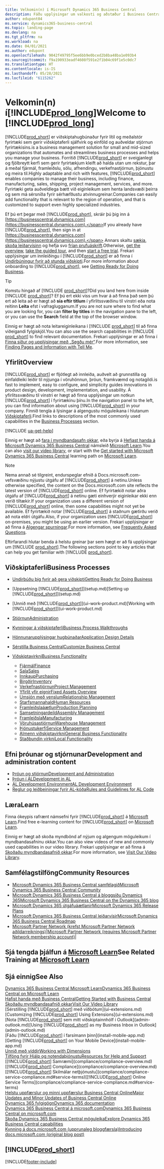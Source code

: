 ```yaml
---
title: Velkomin(n) í Microsoft Dynamics 365 Business Central
description: Fáðu upplýsingar um valkosti og aðstæður í Business Central sem gerir fyrirtækjum kleift að halda utan um rekstur, þar á meðal fjármál, framleiðslu, sölu, afhendingu, verkefnastjórnun, þjónustu og meira til.
author: edupont04
ms.service: dynamics365-business-central
ms.topic: landing-page
ms.devlang: na
ms.tgt_pltfrm: na
ms.workload: na
ms.date: 04/01/2021
ms.author: edupont
ms.openlocfilehash: 9042f49795f5ee6bb9e0bced2b8ba48ba1e093b4
ms.sourcegitcommit: f9a190933eadf4608f591e2f1b04c69f1e5c0dc7
ms.translationtype: HT
ms.contentlocale: is-IS
ms.lasthandoff: 05/28/2021
ms.locfileid: "6115262"
---
```

# <a name="welcome-to-prod_long"></a><span data-ttu-id="203a9-103">Velkomin(n) í[!INCLUDE[prod_long](includes/prod_long.md)]</span><span class="sxs-lookup"><span data-stu-id="203a9-103">Welcome to [!INCLUDE[prod_long](includes/prod_long.md)]</span></span>

[!INCLUDE[prod_short](includes/prod_short.md)] <span data-ttu-id="203a9-104">er viðskiptahugbúnaður fyrir lítil og meðalstór fyrirtæki sem gerir viðskiptaferli sjálfvirk og einföld og auðveldar stjórnun fyrirtækisins.</span><span class="sxs-lookup"><span data-stu-id="203a9-104">is a business management solution for small and mid-sized organizations that automates and streamlines business processes and helps you manage your business.</span></span> <span data-ttu-id="203a9-105">Forritið [!INCLUDE[prod_short](includes/prod_short.md)] er sveigjanlegt og fjölbreytt kerfi sem gerir fyrirtækjum kleift að halda utan um rekstur, þar á meðal fjármál, framleiðslu, sölu, afhendingu, verkefnastjórnun, þjónustu og meira til.</span><span class="sxs-lookup"><span data-stu-id="203a9-105">Highly adaptable and rich with features, [!INCLUDE[prod_short](includes/prod_short.md)] enables companies to manage their business, including finance, manufacturing, sales, shipping, project management, services, and more.</span></span> <span data-ttu-id="203a9-106">Fyrirtæki geta auðveldlega bætt við eiginleikum sem henta landsvæði þeirra og sem má sérsníða fyrir sérhæfðustu atvinnugreinar.</span><span class="sxs-lookup"><span data-stu-id="203a9-106">Companies can easily add functionality that is relevant to the region of operation, and that is customized to support even highly specialized industries.</span></span>  

<span data-ttu-id="203a9-107">Ef þú ert þegar með [!INCLUDE[prod_short](includes/prod_short.md)], skráir þú þig inn á [https://businesscentral.dynamics.com](https://businesscentral.dynamics.com).</span><span class="sxs-lookup"><span data-stu-id="203a9-107">If you already have [!INCLUDE[prod_short](includes/prod_short.md)], then sign in at [https://businesscentral.dynamics.com](https://businesscentral.dynamics.com).</span></span> <span data-ttu-id="203a9-108">Annars skaltu [sækja](https://dynamics.microsoft.com/business-central/overview/), [skoða leiðarvísinn](https://dynamics.microsoft.com/en-us/guidedtour/dynamics/business-central/1/1) og hefja svo [frían prufuáskrift](https://go.microsoft.com/fwlink/?linkid=847861).</span><span class="sxs-lookup"><span data-stu-id="203a9-108">Otherwise, [get the overview](https://dynamics.microsoft.com/business-central/overview/),  [take the guided tour](https://dynamics.microsoft.com/en-us/guidedtour/dynamics/business-central/1/1), and then [start a free trial](https://go.microsoft.com/fwlink/?linkid=847861).</span></span> <span data-ttu-id="203a9-109">Frekari upplýsingar um innleiðingu í [!INCLUDE[prod_short](includes/prod_short.md)] er að finna í [Undirbúningur fyrir að stunda viðskipti](ui-get-ready-business.md).</span><span class="sxs-lookup"><span data-stu-id="203a9-109">For more information about onboarding to [!INCLUDE[prod_short](includes/prod_short.md)], see [Getting Ready for Doing Business](ui-get-ready-business.md).</span></span>  

> [!TIP]
> <span data-ttu-id="203a9-110">Komstu hingað af [!INCLUDE [prod_short](includes/prod_short.md)]?</span><span class="sxs-lookup"><span data-stu-id="203a9-110">Did you land here from inside [!INCLUDE [prod_short](includes/prod_short.md)]?</span></span> <span data-ttu-id="203a9-111">Ef þú ert ekki viss um hvar á að finna það sem þú ert að leita að er hægt að **sía eftir titlum** í yfirlitssvæðinu til vinstri eða nota reitinn **Leita** efst í vafraglugganum.</span><span class="sxs-lookup"><span data-stu-id="203a9-111">If you are not sure where to find what you are looking for, you can **filter by titles** in the navigation pane to the left, or you can use the **Search** field at the top of the browser window.</span></span>  
>
> <span data-ttu-id="203a9-112">Einnig er hægt að nota leitareiginleikana í [!INCLUDE [prod_short](includes/prod_short.md)] til að finna viðeigandi fylgiskjöl.</span><span class="sxs-lookup"><span data-stu-id="203a9-112">You can also use the search capabilities in [!INCLUDE [prod_short](includes/prod_short.md)] to find relevant documentation.</span></span> <span data-ttu-id="203a9-113">Frekari upplýsingar er að finna í [Finna síður og upplýsingar með „Segðu mér“](ui-search.md).</span><span class="sxs-lookup"><span data-stu-id="203a9-113">For more information, see [Finding Pages and Information with Tell Me](ui-search.md).</span></span>

## <a name="overview"></a><span data-ttu-id="203a9-114">Yfirlit</span><span class="sxs-lookup"><span data-stu-id="203a9-114">Overview</span></span>

[!INCLUDE[prod_short](includes/prod_short.md)] <span data-ttu-id="203a9-115">er fljótlegt að innleiða, auðvelt að grunnstilla og einfaldleiki leiðir til nýjunga í vöruhönnun, þróun, framkvæmd og notagildi.</span><span class="sxs-lookup"><span data-stu-id="203a9-115">is fast to implement, easy to configure, and simplicity guides innovations in product design, development, implementation, and usability.</span></span> <span data-ttu-id="203a9-116">Á yfirlitssvæðinu til vinstri er hægt að finna upplýsingar um notkun [!INCLUDE[prod_short](includes/prod_short.md)] í fyrirtækinu þínu.</span><span class="sxs-lookup"><span data-stu-id="203a9-116">In the navigation panel to the left, you can find information about using [!INCLUDE[prod_short](includes/prod_short.md)] in your company.</span></span> <span data-ttu-id="203a9-117">Finnið tengla á lýsingar á algengustu möguleikana í hlutanum [Viðskiptaferli](#business-processes).</span><span class="sxs-lookup"><span data-stu-id="203a9-117">Find links to descriptions of the most commonly used capabilities in the [Business Processes](#business-processes) section.</span></span>  

[!INCLUDE [ua-get-help](includes/ua-get-help.md)]

<span data-ttu-id="203a9-118">Einnig er hægt að [fara í myndbandasafn okkar](across-videos.md), eða byrja á [Hefjast handa á Microsoft Dynamics 365 Business Central](/learn/paths/get-started-dynamics-365-business-central/) námsleið [Microsoft Learn](/learn/dynamics365/business-central?WT.mc_id=dyn365bc_landingpage-docs).</span><span class="sxs-lookup"><span data-stu-id="203a9-118">You can also [visit our video library](across-videos.md), or start with the [Get started with Microsoft Dynamics 365 Business Central](/learn/paths/get-started-dynamics-365-business-central/) learning path on [Microsoft Learn](/learn/dynamics365/business-central?WT.mc_id=dyn365bc_landingpage-docs).</span></span>  

> [!NOTE]
> <span data-ttu-id="203a9-119">Nema annað sé tilgreint, endurspeglar efnið á Docs.microsoft.com-vefsvæðinu nýjustu útgáfu af [!INCLUDE[prod_short](includes/prod_short.md)] á netinu.</span><span class="sxs-lookup"><span data-stu-id="203a9-119">Unless otherwise specified, the content on the Docs.microsoft.com site reflects the latest version of [!INCLUDE[prod_short](includes/prod_short.md)] online.</span></span> <span data-ttu-id="203a9-120">Ef fyrirtækið notar aðra útgáfu af [!INCLUDE[prod_short](includes/prod_short.md)] á netinu gæti einhverjir eiginleikar ekki enn verið tiltækir.</span><span class="sxs-lookup"><span data-stu-id="203a9-120">If your organization uses a different version of [!INCLUDE[prod_short](includes/prod_short.md)] online, then some capabilities might not yet be available.</span></span> <span data-ttu-id="203a9-121">Ef fyrirtækið notar [!INCLUDE[prod_short](includes/prod_short.md)] á staðnum gætirðu verið að nota eldri útgáfu.</span><span class="sxs-lookup"><span data-stu-id="203a9-121">Also, if your organization uses [!INCLUDE[prod_short](includes/prod_short.md)] on-premises, you might be using an earlier version.</span></span> <span data-ttu-id="203a9-122">Frekari upplýsingar er að finna á [Algengar spurningar](across-faq.yml).</span><span class="sxs-lookup"><span data-stu-id="203a9-122">For more information, see [Frequently Asked Questions](across-faq.yml).</span></span>

<span data-ttu-id="203a9-123">Eftirfarandi hlutar benda á helstu greinar þar sem hægt er að fá upplýsingar um [!INCLUDE [prod_short](includes/prod_short.md)].</span><span class="sxs-lookup"><span data-stu-id="203a9-123">The following sections point to key articles that can help you get familiar with [!INCLUDE [prod_short](includes/prod_short.md)].</span></span>  

## <a name="business-processes"></a><span data-ttu-id="203a9-124">Viðskiptaferli</span><span class="sxs-lookup"><span data-stu-id="203a9-124">Business Processes</span></span>

- [<span data-ttu-id="203a9-125">Undirbúðu þig fyrir að gera viðskipti</span><span class="sxs-lookup"><span data-stu-id="203a9-125">Getting Ready for Doing Business</span></span>](ui-get-ready-business.md)
- <span data-ttu-id="203a9-126">[Uppsetning [!INCLUDE[prod_short](includes/prod_short.md)]](setup.md)</span><span class="sxs-lookup"><span data-stu-id="203a9-126">[Setting up [!INCLUDE[prod_short](includes/prod_short.md)]](setup.md)</span></span>
- <span data-ttu-id="203a9-127">[Unnið með [!INCLUDE[prod_short](includes/prod_short.md)]](ui-work-product.md)</span><span class="sxs-lookup"><span data-stu-id="203a9-127">[Working with [!INCLUDE[prod_short](includes/prod_short.md)]](ui-work-product.md)</span></span>
- [<span data-ttu-id="203a9-128">Stjórnun</span><span class="sxs-lookup"><span data-stu-id="203a9-128">Administration</span></span>](admin-setup-and-administration.md)
- [<span data-ttu-id="203a9-129">Kynningar á viðskiptaferli</span><span class="sxs-lookup"><span data-stu-id="203a9-129">Business Process Walkthroughs</span></span>](walkthrough-business-process-walkthroughs.md)
- [<span data-ttu-id="203a9-130">Hönnunarupplýsingar hugbúnaðar</span><span class="sxs-lookup"><span data-stu-id="203a9-130">Application Design Details</span></span>](design-details-application-design.md)
- [<span data-ttu-id="203a9-131">Sérstilla Business Central</span><span class="sxs-lookup"><span data-stu-id="203a9-131">Customize Business Central</span></span>](ui-customizing-overview.md)
- [<span data-ttu-id="203a9-132">Viðskiptavirkni</span><span class="sxs-lookup"><span data-stu-id="203a9-132">Business Functionality</span></span>](across-business-functionality.md)

  - [<span data-ttu-id="203a9-133">Fjármál</span><span class="sxs-lookup"><span data-stu-id="203a9-133">Finance</span></span>](finance.md)
  - [<span data-ttu-id="203a9-134">Sala</span><span class="sxs-lookup"><span data-stu-id="203a9-134">Sales</span></span>](sales-manage-sales.md)
  - [<span data-ttu-id="203a9-135">Innkaup</span><span class="sxs-lookup"><span data-stu-id="203a9-135">Purchasing</span></span>](purchasing-manage-purchasing.md)
  - [<span data-ttu-id="203a9-136">Birgðir</span><span class="sxs-lookup"><span data-stu-id="203a9-136">Inventory</span></span>](inventory-manage-inventory.md)
  - [<span data-ttu-id="203a9-137">Verkefnastjórnun</span><span class="sxs-lookup"><span data-stu-id="203a9-137">Project Management</span></span>](projects-manage-projects.md)
  - [<span data-ttu-id="203a9-138">Yfirlit yfir eignir</span><span class="sxs-lookup"><span data-stu-id="203a9-138">Fixed Assets Overview</span></span>](fa-manage.md)
  - [<span data-ttu-id="203a9-139">Umsjón með venslum</span><span class="sxs-lookup"><span data-stu-id="203a9-139">Relationship Management</span></span>](marketing-relationship-management.md)
  - [<span data-ttu-id="203a9-140">Starfsmannahald</span><span class="sxs-lookup"><span data-stu-id="203a9-140">Human Resources</span></span>](hr-manage-human-resources.md)
  - [<span data-ttu-id="203a9-141">Framleiðslaáætlun</span><span class="sxs-lookup"><span data-stu-id="203a9-141">Production Planning</span></span>](production-planning.md)
  - [<span data-ttu-id="203a9-142">Samsetningardeild</span><span class="sxs-lookup"><span data-stu-id="203a9-142">Assembly Management</span></span>](assembly-assemble-items.md)
  - [<span data-ttu-id="203a9-143">Framleiðsla</span><span class="sxs-lookup"><span data-stu-id="203a9-143">Manufacturing</span></span>](production-manage-manufacturing.md)
  - [<span data-ttu-id="203a9-144">Vöruhúsastjórnun</span><span class="sxs-lookup"><span data-stu-id="203a9-144">Warehouse Management</span></span>](warehouse-manage-warehouse.md)
  - [<span data-ttu-id="203a9-145">Þjónustukerfi</span><span class="sxs-lookup"><span data-stu-id="203a9-145">Service Management</span></span>](service-service.md)
  - [<span data-ttu-id="203a9-146">Almenn viðskiptavirkni</span><span class="sxs-lookup"><span data-stu-id="203a9-146">General Business Functionality</span></span>](ui-across-business-areas.md)
  - [<span data-ttu-id="203a9-147">Staðbundin virkni</span><span class="sxs-lookup"><span data-stu-id="203a9-147">Local Functionality</span></span>](about-localization.md)

## <a name="development-and-administration-content"></a><span data-ttu-id="203a9-148">Efni þróunar og stjórnunar</span><span class="sxs-lookup"><span data-stu-id="203a9-148">Development and administration content</span></span>

- [<span data-ttu-id="203a9-149">Þróun og stjórnun</span><span class="sxs-lookup"><span data-stu-id="203a9-149">Development and Administration</span></span>](/dynamics365/business-central/dev-itpro/index)
- [<span data-ttu-id="203a9-150">Þróun í AL</span><span class="sxs-lookup"><span data-stu-id="203a9-150">Development in AL</span></span>](/dynamics365/business-central/dev-itpro/developer/devenv-dev-overview)
- [<span data-ttu-id="203a9-151">AL Development Environment</span><span class="sxs-lookup"><span data-stu-id="203a9-151">AL Development Environment</span></span>](/dynamics365/business-central/dev-itpro/developer/devenv-reference-overview)
- [<span data-ttu-id="203a9-152">Reglur og leiðbeiningar fyrir AL-kóða</span><span class="sxs-lookup"><span data-stu-id="203a9-152">Rules and Guidelines for AL Code</span></span>](/dynamics365/business-central/dev-itpro/compliance/apptest-overview)

## <a name="learn"></a><span data-ttu-id="203a9-153">Læra</span><span class="sxs-lookup"><span data-stu-id="203a9-153">Learn</span></span>

<span data-ttu-id="203a9-154">Finna ókeypis rafrænt námsefni fyrir [!INCLUDE[prod_short](includes/prod_short.md)] á [Microsoft Learn](/learn/dynamics365/business-central?WT.mc_id=dyn365bc_landingpage-docs).</span><span class="sxs-lookup"><span data-stu-id="203a9-154">Find free e-learning content for [!INCLUDE[prod_short](includes/prod_short.md)] on [Microsoft Learn](/learn/dynamics365/business-central?WT.mc_id=dyn365bc_landingpage-docs).</span></span>  

<span data-ttu-id="203a9-155">Einnig er hægt að skoða myndbönd af nýjum og algengum möguleikum í myndbandasafninu okkar.</span><span class="sxs-lookup"><span data-stu-id="203a9-155">You can also view videos of new and commonly used capabilities in our video library.</span></span> <span data-ttu-id="203a9-156">Frekari upplýsingar er að finna á [Skoðaðu myndbandasafnið okkar](across-videos.md).</span><span class="sxs-lookup"><span data-stu-id="203a9-156">For more information, see [Visit Our Video Library](across-videos.md).</span></span>  

## <a name="community-resources"></a><span data-ttu-id="203a9-157">Samfélagstilföng</span><span class="sxs-lookup"><span data-stu-id="203a9-157">Community Resources</span></span>

- [<span data-ttu-id="203a9-158">Microsoft Dynamics 365 Business Central samfélagið</span><span class="sxs-lookup"><span data-stu-id="203a9-158">Microsoft Dynamics 365 Business Central Community</span></span>](https://community.dynamics.com/business)
- [<span data-ttu-id="203a9-159">Microsoft Dynamics 365 Business Central á bloggsíðu Dynamics 365</span><span class="sxs-lookup"><span data-stu-id="203a9-159">Microsoft Dynamics 365 Business Central on the Dynamics 365 blog</span></span>](https://cloudblogs.microsoft.com/dynamics365/it/product/business-central/)
- [<span data-ttu-id="203a9-160">Microsoft Dynamics 365 útgáfuáætlanir</span><span class="sxs-lookup"><span data-stu-id="203a9-160">Microsoft Dynamics 365 Release Plans</span></span>](/dynamics365/release-plans/)
- [<span data-ttu-id="203a9-161">Microsoft Dynamics 365 Business Central leiðarvísir</span><span class="sxs-lookup"><span data-stu-id="203a9-161">Microsoft Dynamics 365 Business Central Roadmap</span></span>](https://dynamics.microsoft.com/roadmap/business-central/)
- <span data-ttu-id="203a9-162">[Microsoft Partner Network \(krefst Microsoft Partner Network aðildarreiknings\)](https://mspartner.microsoft.com/en/us/windows/index.aspx)|</span><span class="sxs-lookup"><span data-stu-id="203a9-162">[Microsoft Partner Network \(requires Microsoft Partner Network membership account\)](https://mspartner.microsoft.com/en/us/windows/index.aspx)|</span></span>  

## <a name="see-related-training-at-microsoft-learn"></a><span data-ttu-id="203a9-163">Sjá tengda þjálfun á [Microsoft Learn](/learn/dynamics365/business-central?WT.mc_id=dyn365bc_landingpage-docs)</span><span class="sxs-lookup"><span data-stu-id="203a9-163">See Related Training at [Microsoft Learn](/learn/dynamics365/business-central?WT.mc_id=dyn365bc_landingpage-docs)</span></span>

## <a name="see-also"></a><span data-ttu-id="203a9-164">Sjá einnig</span><span class="sxs-lookup"><span data-stu-id="203a9-164">See Also</span></span>

[<span data-ttu-id="203a9-165">Dynamics 365 Business Central Microsoft Learn</span><span class="sxs-lookup"><span data-stu-id="203a9-165">Dynamics 365 Business Central on Microsoft Learn</span></span>](/learn/dynamics365/business-central?WT.mc_id=dyn365bc_landingpage-docs)  
[<span data-ttu-id="203a9-166">Hafist handa með Business Central</span><span class="sxs-lookup"><span data-stu-id="203a9-166">Getting Started with Business Central</span></span>](ui-get-ready-business.md)  
[<span data-ttu-id="203a9-167">Skoðaðu myndbandasafnið okkar</span><span class="sxs-lookup"><span data-stu-id="203a9-167">Visit Our Video Library</span></span>](across-videos.md)  
<span data-ttu-id="203a9-168">[Sérstilling [!INCLUDE[prod_short](includes/prod_short.md)] með viðbótum](ui-extensions.md)</span><span class="sxs-lookup"><span data-stu-id="203a9-168">[Customizing [!INCLUDE[prod_short](includes/prod_short.md)] Using Extensions](ui-extensions.md)</span></span>  
<span data-ttu-id="203a9-169">[Nota [!INCLUDE[prod_short](includes/prod_short.md)] sem mitt viðskiptainnhólf í Outlook](admin-outlook.md)</span><span class="sxs-lookup"><span data-stu-id="203a9-169">[Using [!INCLUDE[prod_short](includes/prod_short.md)] as my Business Inbox in Outlook](admin-outlook.md)</span></span>  
<span data-ttu-id="203a9-170">[Fáðu [!INCLUDE[prod_short](includes/prod_short.md)] í farsímann þinn](install-mobile-app.md)</span><span class="sxs-lookup"><span data-stu-id="203a9-170">[Getting [!INCLUDE[prod_short](includes/prod_short.md)] on Your Mobile Device](install-mobile-app.md)</span></span>  
[<span data-ttu-id="203a9-171">Unnið með víddir</span><span class="sxs-lookup"><span data-stu-id="203a9-171">Working with Dimensions</span></span>](finance-dimensions.md)  
[<span data-ttu-id="203a9-172">Tilföng fyrir Hjálp og notendaþjónustu</span><span class="sxs-lookup"><span data-stu-id="203a9-172">Resources for Help and Support</span></span>](product-help-and-support.md)  
<span data-ttu-id="203a9-173">[[!INCLUDE[prod_short](includes/prod_short.md)] Samræmi](compliance/compliance-overview.md)</span><span class="sxs-lookup"><span data-stu-id="203a9-173">[[!INCLUDE[prod_short](includes/prod_short.md)] Compliance](compliance/compliance-overview.md)</span></span>  
<span data-ttu-id="203a9-174">[[!INCLUDE[prod_short](includes/prod_short.md)] Skilmálar netþjónustu](compliance/compliance-service-compliance.md#service-terms)</span><span class="sxs-lookup"><span data-stu-id="203a9-174">[[!INCLUDE[prod_short](includes/prod_short.md)] Online Service Terms](compliance/compliance-service-compliance.md#service-terms)</span></span>  
[<span data-ttu-id="203a9-175">Helstu uppfærslur og minni uppfærslur Business Central Online</span><span class="sxs-lookup"><span data-stu-id="203a9-175">Major Updates and Minor Updates of Business Central Online</span></span>](/dynamics365/business-central/dev-itpro/administration/update-rollout-timeline)  
[<span data-ttu-id="203a9-176">Dynamics 365 fylgigögn</span><span class="sxs-lookup"><span data-stu-id="203a9-176">Dynamics 365 documentation</span></span>](/dynamics365/)  
[<span data-ttu-id="203a9-177">Dynamics 365 Business Central á microsoft.com</span><span class="sxs-lookup"><span data-stu-id="203a9-177">Dynamics 365 Business Central on microsoft.com</span></span>](https://dynamics.microsoft.com/business-central/overview/)  
[<span data-ttu-id="203a9-178">Skoða Dynamics 365 Business Central möguleika</span><span class="sxs-lookup"><span data-stu-id="203a9-178">Explore Dynamics 365 Business Central capabilities</span></span>](https://dynamics.microsoft.com/business-central/capabilities/)  
[<span data-ttu-id="203a9-179">Kynning á docs.microsoft.com (upprunaleg bloggfærsla)</span><span class="sxs-lookup"><span data-stu-id="203a9-179">Introducing docs.microsoft.com (original blog post)</span></span>](/teamblog/introducing-docs-microsoft-com)  

## [!INCLUDE[prod_short](includes/free_trial_md.md)]

<!--comment out for 3 days[![RSS Subscription](/dynamics365-release-plan/media/feed-icon.png "RSS Subscription")](https://go.microsoft.com/fwlink/?linkid=2161350) Updates to Dynamics 365 Business Central documentation-->

[!INCLUDE[footer-include](includes/footer-banner.md)]
